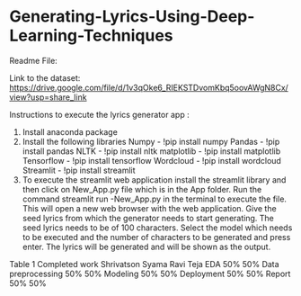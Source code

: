 # Generating-Lyrics-Using-Deep-Learning-Techniques

Readme File:

Link to the dataset:
https://drive.google.com/file/d/1v3qOke6_RIEKSTDvomKbq5oovAWgN8Cx/view?usp=share_link 

Instructions to execute the lyrics generator app :
1. Install anaconda package 
2. Install the following libraries 
	Numpy - !pip install numpy
	Pandas - !pip install pandas
	NLTK - !pip install nltk
	matplotlib - !pip install matplotlib
	Tensorflow - !pip install tensorflow
	Wordcloud - !pip install wordcloud
	Streamlit - !pip install streamlit
3. To execute the streamlit web application install the streamlit library and then click on New_App.py file which is in the App folder. Run the command streamlit run -New_App.py in the terminal to execute the file. This will open a new web browser with the web application. Give the seed lyrics from which the generator needs to start generating. The seed lyrics needs to be of 100 characters. Select the model which needs to be executed and the number of characters to be generated and press enter. The lyrics will be generated and will be shown as the output.

Table 1
Completed work	Shrivatson	Syama Ravi Teja
EDA	50%	50%
Data preprocessing	50%	50%
Modeling 	50%	50%
Deployment	50%	50%
Report	50%	50%


